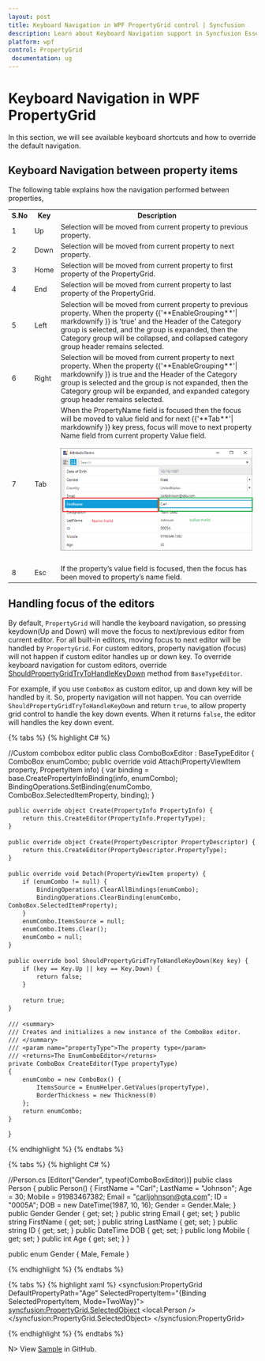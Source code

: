 ```yaml
---
layout: post
title: Keyboard Navigation in WPF PropertyGrid control | Syncfusion
description: Learn about Keyboard Navigation support in Syncfusion Essential Studio WPF PropertyGrid control, its elements and more.
platform: wpf
control: PropertyGrid 
 documentation: ug
---
```


# Keyboard Navigation in WPF PropertyGrid

In this section, we will see available keyboard shortcuts and how to override the default navigation.

## Keyboard Navigation between property items

The following table explains how the navigation performed between properties,

<table>
<th> S.No </th>
<th> Key </th>
<th> Description </th>
<tr>
<td>1</td>
<td>Up</td>
<td>Selection will be moved from current property to previous property.</td>
</tr>
<tr>
<td>2</td>
<td>Down</td>
<td>Selection will be moved from current property to next property.</td>
</tr>
<tr>
<td>3</td>
<td>Home</td>
<td>Selection will be moved from current property to first property of the PropertyGrid.</td>
</tr>
<tr>
<td>4</td>
<td>End</td>
<td>Selection will be moved from current property to last property of the PropertyGrid.</td>
</tr>
<tr>
<td>5</td>
<td>Left</td>
<td>Selection will be moved from current property to previous property. When the property {{'**EnableGrouping**'| markdownify }} is 'true' and the Header of the Category group is selected, and the group is expanded, then the Category group will be collapsed, and collapsed category group header remains selected.</td>
</tr>
<tr>
<td>6</td>
<td>Right</td>
<td>Selection will be moved from current property to next property. When the property {{'**EnableGrouping**'| markdownify }} is true and the Header of the Category group is selected and the group is not expanded, then the Category group will be expanded, and expanded category group header remains selected.</td>
</tr>
<tr>
<td>7</td>
<td>Tab</td>
<td>When the PropertyName field is focused then the focus will be moved to value field and for next {{'**Tab**'| markdownify }} key press, focus will move to next property Name field from current property Value field.
<br/> 
<br/>
<img src="KeyNavigation-Images/Tab-Key-Navigation.png" alt="Explaining Name and Value field"/>
<br/>
<br/>
</td>
</tr>
<tr>
<td>8</td>
<td>Esc</td>
<td>If the property’s value field is focused, then the focus has been moved to property’s name field.</td>
</tr>
</table>

## Handling focus of the editors

By default, `PropertyGrid` will handle the keyboard navigation, so pressing keydown(Up and Down) will move the focus to next/previous editor from current editor. For all built-in editors, moving focus to next editor will be handled by `PropertyGrid`. For custom editors, property navigation (focus) will not happen if custom editor handles up or down key. To override keyboard navigation for custom editors, override [ShouldPropertyGridTryToHandleKeyDown](https://help.syncfusion.com/cr/wpf/Syncfusion.Windows.PropertyGrid.BaseTypeEditor.html#Syncfusion_Windows_PropertyGrid_BaseTypeEditor_ShouldPropertyGridTryToHandleKeyDown_System_Windows_Input_Key_) method from `BaseTypeEditor`.

For example, if you use `ComboBox` as custom editor, up and down key will be handled by it. So, property navigation will not happen. You can override `ShouldPropertyGridTryToHandleKeyDown` and return `true`, to allow property grid control to handle the key down events. When it returns `false`, the editor will handles the key down event.

{% tabs %}
{% highlight C# %}

//Custom combobox editor
public class ComboBoxEditor : BaseTypeEditor {
    ComboBox enumCombo;
    public override void Attach(PropertyViewItem property, PropertyItem info) {
        var binding = base.CreatePropertyInfoBinding(info, enumCombo);
        BindingOperations.SetBinding(enumCombo, ComboBox.SelectedItemProperty, binding);
    }

    public override object Create(PropertyInfo PropertyInfo) {
        return this.CreateEditor(PropertyInfo.PropertyType);
    }

    public override object Create(PropertyDescriptor PropertyDescriptor) {
        return this.CreateEditor(PropertyDescriptor.PropertyType);
    }

    public override void Detach(PropertyViewItem property) {
        if (enumCombo != null) {
            BindingOperations.ClearAllBindings(enumCombo);
            BindingOperations.ClearBinding(enumCombo, ComboBox.SelectedItemProperty);
        }
        enumCombo.ItemsSource = null;
        enumCombo.Items.Clear();
        enumCombo = null;
    }

    public override bool ShouldPropertyGridTryToHandleKeyDown(Key key) {
        if (key == Key.Up || key == Key.Down) {
            return false;
        }

        return true;
    }

    /// <summary>
    /// Creates and initializes a new instance of the ComboBox editor.
    /// </summary>
    /// <param name="propertyType">The property type</param>
    /// <returns>The EnumComboEditor</returns>
    private ComboBox CreateEditor(Type propertyType)
    {
        enumCombo = new ComboBox() {
            ItemsSource = EnumHelper.GetValues(propertyType),
            BorderThickness = new Thickness(0)
        };
        return enumCombo;
    }
}

{% endhighlight %}
{% endtabs %}

{% tabs %}
{% highlight C# %}

//Person.cs
[Editor("Gender", typeof(ComboBoxEditor))]
public class Person {
    public Person() {
        FirstName = "Carl";
        LastName = "Johnson";
        Age = 30;
        Mobile = 91983467382;
        Email = "carljohnson@gta.com";
        ID = "0005A";
        DOB = new DateTime(1987, 10, 16);
        Gender = Gender.Male;
    }
    public Gender Gender { get; set; }
    public string Email { get; set; }
    public string FirstName { get; set; }
    public string LastName { get; set; }
    public string ID { get; set; }
    public DateTime DOB { get; set; }
    public long Mobile { get; set; }
    public int Age { get; set; }
}

public enum Gender {
    Male,
    Female
}

{% endhighlight %}
{% endtabs %} 


{% tabs %}
{% highlight xaml %}
<syncfusion:PropertyGrid DefaultPropertyPath="Age"
                         SelectedPropertyItem="{Binding SelectedPropertyItem, Mode=TwoWay}">
    <syncfusion:PropertyGrid.SelectedObject>
        <local:Person />
    </syncfusion:PropertyGrid.SelectedObject>
</syncfusion:PropertyGrid>

{% endhighlight %}
{% endtabs %} 

N> View [Sample](https://github.com/SyncfusionExamples/wpf-property-grid-examples/tree/master/Samples/CustomEditor/How-to-prevent-moving-focus-to-next-editor-propertygrid) in GitHub.

